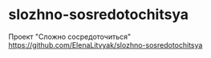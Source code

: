 # slozhno-sosredotochitsya
Проект "Сложно сосредоточиться"
https://github.com/ElenaLitvyak/slozhno-sosredotochitsya
